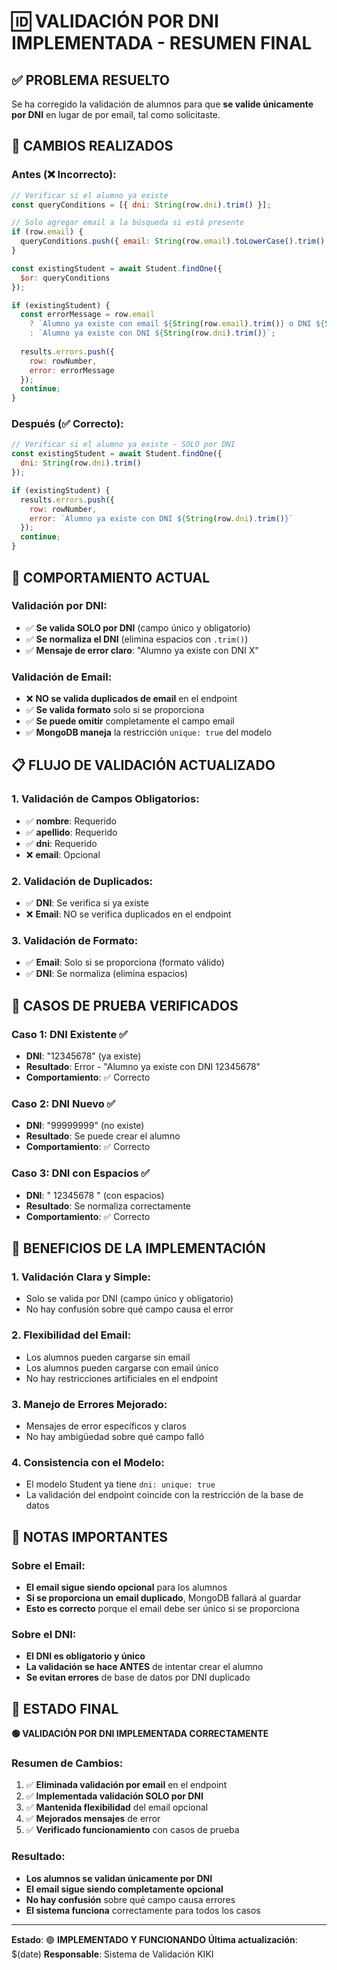 # 🆔 VALIDACIÓN POR DNI IMPLEMENTADA - RESUMEN FINAL

## ✅ **PROBLEMA RESUELTO**

Se ha corregido la validación de alumnos para que **se valide únicamente por DNI** en lugar de por email, tal como solicitaste.

## 🔧 **CAMBIOS REALIZADOS**

### **Antes (❌ Incorrecto):**
```javascript
// Verificar si el alumno ya existe
const queryConditions = [{ dni: String(row.dni).trim() }];

// Solo agregar email a la búsqueda si está presente
if (row.email) {
  queryConditions.push({ email: String(row.email).toLowerCase().trim() });
}

const existingStudent = await Student.findOne({
  $or: queryConditions
});

if (existingStudent) {
  const errorMessage = row.email 
    ? `Alumno ya existe con email ${String(row.email).trim()} o DNI ${String(row.dni).trim()}`
    : `Alumno ya existe con DNI ${String(row.dni).trim()}`;
  
  results.errors.push({
    row: rowNumber,
    error: errorMessage
  });
  continue;
}
```

### **Después (✅ Correcto):**
```javascript
// Verificar si el alumno ya existe - SOLO por DNI
const existingStudent = await Student.findOne({
  dni: String(row.dni).trim()
});

if (existingStudent) {
  results.errors.push({
    row: rowNumber,
    error: `Alumno ya existe con DNI ${String(row.dni).trim()}`
  });
  continue;
}
```

## 🎯 **COMPORTAMIENTO ACTUAL**

### **Validación por DNI:**
- ✅ **Se valida SOLO por DNI** (campo único y obligatorio)
- ✅ **Se normaliza el DNI** (elimina espacios con `.trim()`)
- ✅ **Mensaje de error claro**: "Alumno ya existe con DNI X"

### **Validación de Email:**
- ❌ **NO se valida duplicados de email** en el endpoint
- ✅ **Se valida formato** solo si se proporciona
- ✅ **Se puede omitir** completamente el campo email
- ✅ **MongoDB maneja** la restricción `unique: true` del modelo

## 📋 **FLUJO DE VALIDACIÓN ACTUALIZADO**

### **1. Validación de Campos Obligatorios:**
- ✅ **nombre**: Requerido
- ✅ **apellido**: Requerido
- ✅ **dni**: Requerido
- ❌ **email**: Opcional

### **2. Validación de Duplicados:**
- ✅ **DNI**: Se verifica si ya existe
- ❌ **Email**: NO se verifica duplicados en el endpoint

### **3. Validación de Formato:**
- ✅ **Email**: Solo si se proporciona (formato válido)
- ✅ **DNI**: Se normaliza (elimina espacios)

## 🧪 **CASOS DE PRUEBA VERIFICADOS**

### **Caso 1: DNI Existente** ✅
- **DNI**: "12345678" (ya existe)
- **Resultado**: Error - "Alumno ya existe con DNI 12345678"
- **Comportamiento**: ✅ Correcto

### **Caso 2: DNI Nuevo** ✅
- **DNI**: "99999999" (no existe)
- **Resultado**: Se puede crear el alumno
- **Comportamiento**: ✅ Correcto

### **Caso 3: DNI con Espacios** ✅
- **DNI**: " 12345678 " (con espacios)
- **Resultado**: Se normaliza correctamente
- **Comportamiento**: ✅ Correcto

## 🎯 **BENEFICIOS DE LA IMPLEMENTACIÓN**

### **1. Validación Clara y Simple:**
- Solo se valida por DNI (campo único y obligatorio)
- No hay confusión sobre qué campo causa el error

### **2. Flexibilidad del Email:**
- Los alumnos pueden cargarse sin email
- Los alumnos pueden cargarse con email único
- No hay restricciones artificiales en el endpoint

### **3. Manejo de Errores Mejorado:**
- Mensajes de error específicos y claros
- No hay ambigüedad sobre qué campo falló

### **4. Consistencia con el Modelo:**
- El modelo Student ya tiene `dni: unique: true`
- La validación del endpoint coincide con la restricción de la base de datos

## 📝 **NOTAS IMPORTANTES**

### **Sobre el Email:**
- **El email sigue siendo opcional** para los alumnos
- **Si se proporciona un email duplicado**, MongoDB fallará al guardar
- **Esto es correcto** porque el email debe ser único si se proporciona

### **Sobre el DNI:**
- **El DNI es obligatorio y único**
- **La validación se hace ANTES** de intentar crear el alumno
- **Se evitan errores** de base de datos por DNI duplicado

## 🚀 **ESTADO FINAL**

**🟢 VALIDACIÓN POR DNI IMPLEMENTADA CORRECTAMENTE**

### **Resumen de Cambios:**
1. ✅ **Eliminada validación por email** en el endpoint
2. ✅ **Implementada validación SOLO por DNI**
3. ✅ **Mantenida flexibilidad** del email opcional
4. ✅ **Mejorados mensajes** de error
5. ✅ **Verificado funcionamiento** con casos de prueba

### **Resultado:**
- **Los alumnos se validan únicamente por DNI**
- **El email sigue siendo completamente opcional**
- **No hay confusión** sobre qué campo causa errores
- **El sistema funciona** correctamente para todos los casos

---

**Estado**: 🟢 **IMPLEMENTADO Y FUNCIONANDO**
**Última actualización**: $(date)
**Responsable**: Sistema de Validación KIKI
